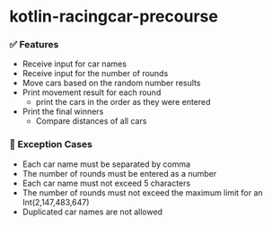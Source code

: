 # kotlin-racingcar-precourse

### ✅ Features

- Receive input for car names
- Receive input for the number of rounds
- Move cars based on the random number results
- Print movement result for each round
    - print the cars in the order as they were entered
- Print the final winners
    - Compare distances of all cars

### 🚫 Exception Cases

- Each car name must be separated by comma
- The number of rounds must be entered as a number
- Each car name must not exceed 5 characters
- The number of rounds must not exceed the maximum limit for an Int(2,147,483,647)
- Duplicated car names are not allowed